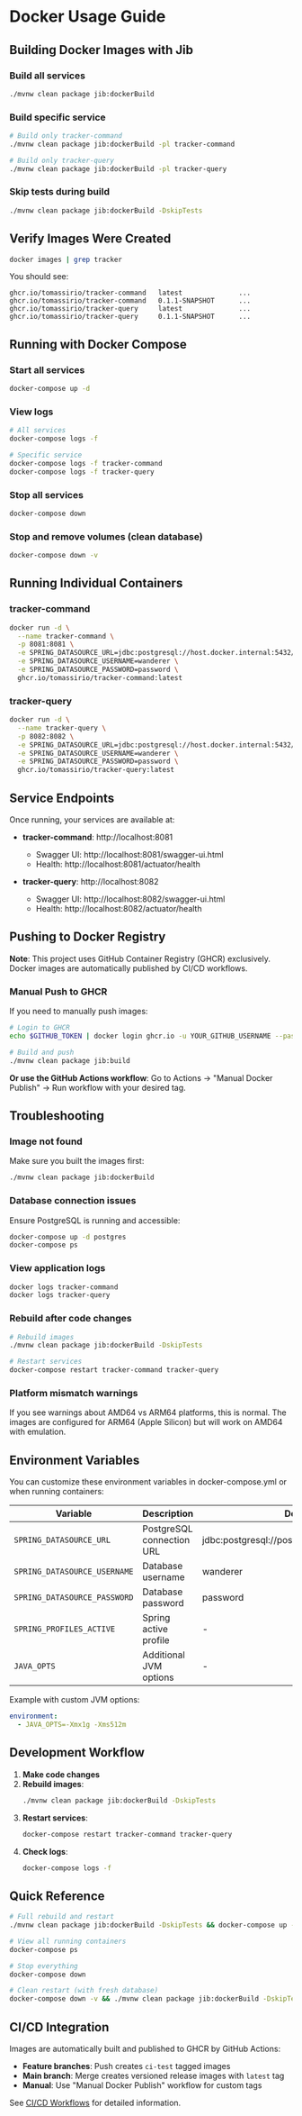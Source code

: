 # Docker Usage Guide

## Building Docker Images with Jib

### Build all services
```bash
./mvnw clean package jib:dockerBuild
```

### Build specific service
```bash
# Build only tracker-command
./mvnw clean package jib:dockerBuild -pl tracker-command

# Build only tracker-query
./mvnw clean package jib:dockerBuild -pl tracker-query
```

### Skip tests during build
```bash
./mvnw clean package jib:dockerBuild -DskipTests
```

## Verify Images Were Created

```bash
docker images | grep tracker
```

You should see:
```
ghcr.io/tomassirio/tracker-command   latest              ...
ghcr.io/tomassirio/tracker-command   0.1.1-SNAPSHOT      ...
ghcr.io/tomassirio/tracker-query     latest              ...
ghcr.io/tomassirio/tracker-query     0.1.1-SNAPSHOT      ...
```

## Running with Docker Compose

### Start all services
```bash
docker-compose up -d
```

### View logs
```bash
# All services
docker-compose logs -f

# Specific service
docker-compose logs -f tracker-command
docker-compose logs -f tracker-query
```

### Stop all services
```bash
docker-compose down
```

### Stop and remove volumes (clean database)
```bash
docker-compose down -v
```

## Running Individual Containers

### tracker-command
```bash
docker run -d \
  --name tracker-command \
  -p 8081:8081 \
  -e SPRING_DATASOURCE_URL=jdbc:postgresql://host.docker.internal:5432/wanderer_db \
  -e SPRING_DATASOURCE_USERNAME=wanderer \
  -e SPRING_DATASOURCE_PASSWORD=password \
  ghcr.io/tomassirio/tracker-command:latest
```

### tracker-query
```bash
docker run -d \
  --name tracker-query \
  -p 8082:8082 \
  -e SPRING_DATASOURCE_URL=jdbc:postgresql://host.docker.internal:5432/wanderer_db \
  -e SPRING_DATASOURCE_USERNAME=wanderer \
  -e SPRING_DATASOURCE_PASSWORD=password \
  ghcr.io/tomassirio/tracker-query:latest
```

## Service Endpoints

Once running, your services are available at:

- **tracker-command**: http://localhost:8081
  - Swagger UI: http://localhost:8081/swagger-ui.html
  - Health: http://localhost:8081/actuator/health
  
- **tracker-query**: http://localhost:8082
  - Swagger UI: http://localhost:8082/swagger-ui.html
  - Health: http://localhost:8082/actuator/health

## Pushing to Docker Registry

**Note**: This project uses GitHub Container Registry (GHCR) exclusively. Docker images are automatically published by CI/CD workflows.

### Manual Push to GHCR

If you need to manually push images:

```bash
# Login to GHCR
echo $GITHUB_TOKEN | docker login ghcr.io -u YOUR_GITHUB_USERNAME --password-stdin

# Build and push
./mvnw clean package jib:build
```

**Or use the GitHub Actions workflow**: Go to Actions → "Manual Docker Publish" → Run workflow with your desired tag.

## Troubleshooting

### Image not found
Make sure you built the images first:
```bash
./mvnw clean package jib:dockerBuild
```

### Database connection issues
Ensure PostgreSQL is running and accessible:
```bash
docker-compose up -d postgres
docker-compose ps
```

### View application logs
```bash
docker logs tracker-command
docker logs tracker-query
```

### Rebuild after code changes
```bash
# Rebuild images
./mvnw clean package jib:dockerBuild -DskipTests

# Restart services
docker-compose restart tracker-command tracker-query
```

### Platform mismatch warnings
If you see warnings about AMD64 vs ARM64 platforms, this is normal. The images are configured for ARM64 (Apple Silicon) but will work on AMD64 with emulation.

## Environment Variables

You can customize these environment variables in docker-compose.yml or when running containers:

| Variable | Description | Default |
|----------|-------------|---------|
| `SPRING_DATASOURCE_URL` | PostgreSQL connection URL | jdbc:postgresql://postgres:5432/wanderer_db |
| `SPRING_DATASOURCE_USERNAME` | Database username | wanderer |
| `SPRING_DATASOURCE_PASSWORD` | Database password | password |
| `SPRING_PROFILES_ACTIVE` | Spring active profile | - |
| `JAVA_OPTS` | Additional JVM options | - |

Example with custom JVM options:
```yaml
environment:
  - JAVA_OPTS=-Xmx1g -Xms512m
```

## Development Workflow

1. **Make code changes**
2. **Rebuild images**:
   ```bash
   ./mvnw clean package jib:dockerBuild -DskipTests
   ```
3. **Restart services**:
   ```bash
   docker-compose restart tracker-command tracker-query
   ```
4. **Check logs**:
   ```bash
   docker-compose logs -f
   ```

## Quick Reference

```bash
# Full rebuild and restart
./mvnw clean package jib:dockerBuild -DskipTests && docker-compose up -d

# View all running containers
docker-compose ps

# Stop everything
docker-compose down

# Clean restart (with fresh database)
docker-compose down -v && ./mvnw clean package jib:dockerBuild -DskipTests && docker-compose up -d
```

## CI/CD Integration

Images are automatically built and published to GHCR by GitHub Actions:

- **Feature branches**: Push creates `ci-test` tagged images
- **Main branch**: Merge creates versioned release images with `latest` tag
- **Manual**: Use "Manual Docker Publish" workflow for custom tags

See [CI/CD Workflows](CI-CD.md) for detailed information.

